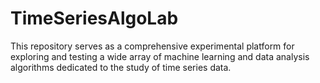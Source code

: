 # TimeSeriesAlgoLab
This repository serves as a comprehensive experimental platform for exploring and testing a wide array of machine learning and data analysis algorithms dedicated to the study of time series data. 
